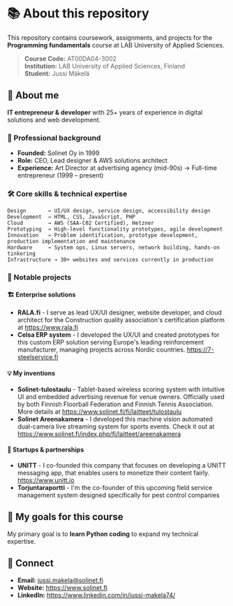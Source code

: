 # 📚 About this repository

This repository contains coursework, assignments, and projects for the **Programming fundamentals** course at LAB University of Applied Sciences. 

> **Course Code:** AT00DA04-3002  
> **Institution:** LAB University of Applied Sciences, Finland  
> **Student:** Jussi Mäkelä


## 👋 About me

**IT entrepreneur & developer** with 25+ years of experience in digital solutions and web development.

### 🏢 Professional background
- **Founded:** Solinet Oy in 1999
- **Role:** CEO, Lead designer & AWS solutions architect
- **Experience:** Art Director at advertising agency (mid-90s) → Full-time entrepreneur (1999 – present)

### 🛠️ Core skills & technical expertise
```
Design       → UI/UX design, service design, accessibility design
Development  → HTML, CSS, JavaScript, PHP  
Cloud        → AWS (SAA-C02 Certified), Hetzner
Prototyping  → High-level functionality prototypes, agile development
Innovation   → Problem identification, prototype development, production implementation and maintenance
Hardware     → System ops, Linux servers, network building, hands-on tinkering
Infrastructure → 30+ websites and services currently in production
```

### 💼 Notable projects

#### 🏗️ **Enterprise solutions**
- **RALA.fi** - I serve as lead UX/UI designer, website developer, and cloud architect for the Construction quality association's certification platform at https://www.rala.fi
- **Celsa ERP system** - I developed the UX/UI and created prototypes for this custom ERP solution serving Europe's leading reinforcement manufacturer, managing projects across Nordic countries. https://7-steelservice.fi 

#### 💡 **My inventions**
- **Solinet-tulostaulu** - Tablet-based wireless scoring system with intuitive UI and embedded advertising revenue for venue owners. Officially used by both Finnish Floorball Federation and Finnish Tennis Association. More details at https://www.solinet.fi/fi/laitteet/tulostaulu
- **Solinet Areenakamera** - I developed this machine vision automated dual-camera live streaming system for sports events. Check it out at https://www.solinet.fi/index.php/fi/laitteet/areenakamera

#### 🌱 **Startups & partnerships**
- **UNITT** - I co-founded this company that focuses on developing a UNITT messaging app, that enables users to monetize their content fairly. https://www.unitt.io
- **Torjuntaraportti** - I'm the co-founder of this upcoming field service management system designed specifically for pest control companies

## 🎯 My goals for this course

My primary goal is to **learn Python coding** to expand my technical expertise. 

## 📧 Connect

- **Email:** jussi.makela@solinet.fi
- **Website:** https://www.solinet.fi
- **LinkedIn:** https://www.linkedin.com/in/jussi-makela74/


